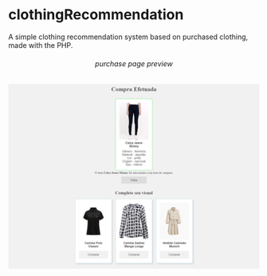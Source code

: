 # clothingRecommendation

 A simple clothing recommendation system based on purchased clothing, made with the PHP.

<h6 align="center">purchase page preview</h6>
<h6 align="center"><kbd><img src="https://github.com/rangel-pci/files/blob/master/simple_recommendation_system.png" /><kbd/></h6>

